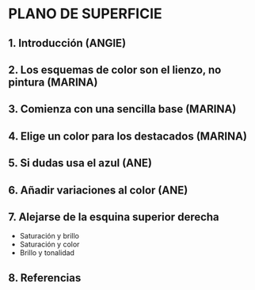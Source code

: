# PLANO DE SUPERFICIE

## 1. Introducción (ANGIE)
## 2. Los esquemas de color son el lienzo, no pintura (MARINA)
## 3. Comienza con una sencilla base (MARINA)
## 4. Elige un color para los destacados (MARINA)
## 5. Si dudas usa el azul (ANE)
## 6. Añadir variaciones al color (ANE)
## 7. Alejarse de la esquina superior derecha

- Saturación y brillo
- Saturación y color
- Brillo y tonalidad

## 8. Referencias